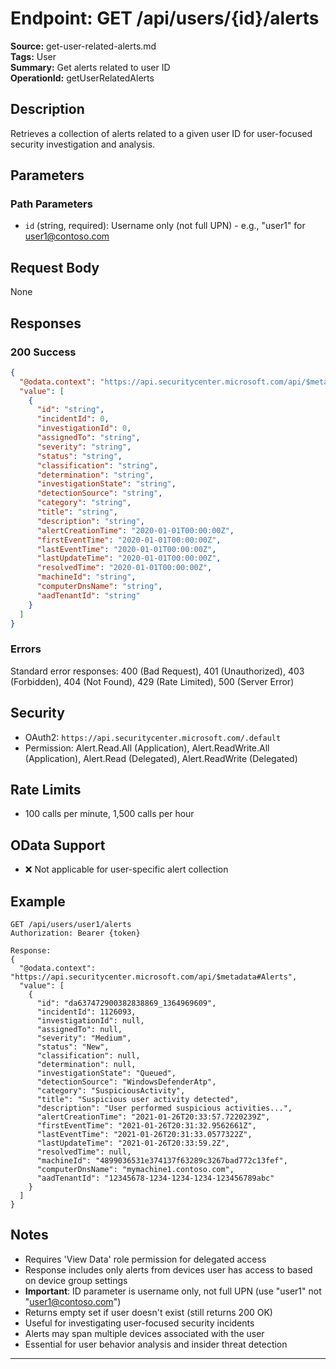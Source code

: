 # Endpoint: GET /api/users/{id}/alerts

**Source:** get-user-related-alerts.md  
**Tags:** User  
**Summary:** Get alerts related to user ID  
**OperationId:** getUserRelatedAlerts

## Description
Retrieves a collection of alerts related to a given user ID for user-focused security investigation and analysis.

## Parameters
### Path Parameters
- `id` (string, required): Username only (not full UPN) - e.g., "user1" for user1@contoso.com

## Request Body
None

## Responses
### 200 Success
```json
{
  "@odata.context": "https://api.securitycenter.microsoft.com/api/$metadata#Alerts",
  "value": [
    {
      "id": "string",
      "incidentId": 0,
      "investigationId": 0,
      "assignedTo": "string",
      "severity": "string",
      "status": "string",
      "classification": "string",
      "determination": "string",
      "investigationState": "string",
      "detectionSource": "string",
      "category": "string",
      "title": "string",
      "description": "string",
      "alertCreationTime": "2020-01-01T00:00:00Z",
      "firstEventTime": "2020-01-01T00:00:00Z",
      "lastEventTime": "2020-01-01T00:00:00Z",
      "lastUpdateTime": "2020-01-01T00:00:00Z",
      "resolvedTime": "2020-01-01T00:00:00Z",
      "machineId": "string",
      "computerDnsName": "string",
      "aadTenantId": "string"
    }
  ]
}
```

### Errors
Standard error responses: 400 (Bad Request), 401 (Unauthorized), 403 (Forbidden), 404 (Not Found), 429 (Rate Limited), 500 (Server Error)

## Security
- OAuth2: `https://api.securitycenter.microsoft.com/.default`
- Permission: Alert.Read.All (Application), Alert.ReadWrite.All (Application), Alert.Read (Delegated), Alert.ReadWrite (Delegated)

## Rate Limits
- 100 calls per minute, 1,500 calls per hour

## OData Support
- ❌ Not applicable for user-specific alert collection

## Example
```http
GET /api/users/user1/alerts
Authorization: Bearer {token}

Response:
{
  "@odata.context": "https://api.securitycenter.microsoft.com/api/$metadata#Alerts",
  "value": [
    {
      "id": "da637472900382838869_1364969609",
      "incidentId": 1126093,
      "investigationId": null,
      "assignedTo": null,
      "severity": "Medium",
      "status": "New",
      "classification": null,
      "determination": null,
      "investigationState": "Queued",
      "detectionSource": "WindowsDefenderAtp",
      "category": "SuspiciousActivity",
      "title": "Suspicious user activity detected",
      "description": "User performed suspicious activities...",
      "alertCreationTime": "2021-01-26T20:33:57.7220239Z",
      "firstEventTime": "2021-01-26T20:31:32.9562661Z",
      "lastEventTime": "2021-01-26T20:31:33.0577322Z",
      "lastUpdateTime": "2021-01-26T20:33:59.2Z",
      "resolvedTime": null,
      "machineId": "4899036531e374137f63289c3267bad772c13fef",
      "computerDnsName": "mymachine1.contoso.com",
      "aadTenantId": "12345678-1234-1234-1234-123456789abc"
    }
  ]
}
```

## Notes
- Requires 'View Data' role permission for delegated access
- Response includes only alerts from devices user has access to based on device group settings
- **Important**: ID parameter is username only, not full UPN (use "user1" not "user1@contoso.com")
- Returns empty set if user doesn't exist (still returns 200 OK)
- Useful for investigating user-focused security incidents
- Alerts may span multiple devices associated with the user
- Essential for user behavior analysis and insider threat detection

---
